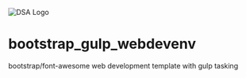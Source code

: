 ![DSA Logo](dsawebdev.github.com/bootstrap_gulp_webdevenv/dsa_logo_lion_icon.png)

# bootstrap_gulp_webdevenv
bootstrap/font-awesome web development template with gulp tasking
